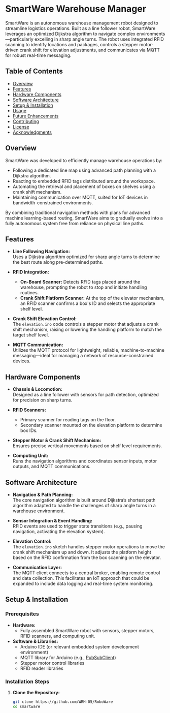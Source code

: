 # SmartWare Warehouse Manager

SmartWare is an autonomous warehouse management robot designed to streamline logistics operations. Built as a line follower robot, SmartWare leverages an optimized Dijkstra algorithm to navigate complex environments—particularly excelling in sharp angle turns. The robot uses integrated RFID scanning to identify locations and packages, controls a stepper motor-driven crank shift for elevation adjustments, and communicates via MQTT for robust real-time messaging.

## Table of Contents

- [Overview](#overview)
- [Features](#features)
- [Hardware Components](#hardware-components)
- [Software Architecture](#software-architecture)
- [Setup & Installation](#setup--installation)
- [Usage](#usage)
- [Future Enhancements](#future-enhancements)
- [Contributing](#contributing)
- [License](#license)
- [Acknowledgments](#acknowledgments)

## Overview

SmartWare was developed to efficiently manage warehouse operations by:
- Following a dedicated line map using advanced path planning with a Dijkstra algorithm.
- Reacting to embedded RFID tags distributed around the workspace.
- Automating the retrieval and placement of boxes on shelves using a crank shift mechanism.
- Maintaining communication over MQTT, suited for IoT devices in bandwidth-constrained environments.

By combining traditional navigation methods with plans for advanced machine learning-based routing, SmartWare aims to gradually evolve into a fully autonomous system free from reliance on physical line paths.

## Features

- **Line Following Navigation:**  
  Uses a Dijkstra algorithm optimized for sharp angle turns to determine the best route along pre-determined paths.

- **RFID Integration:**  
  - **On-Board Scanner:** Detects RFID tags placed around the warehouse, prompting the robot to stop and initiate handling routines.
  - **Crank Shift Platform Scanner:** At the top of the elevator mechanism, an RFID scanner confirms a box's ID and selects the appropriate shelf level.

- **Crank Shift Elevation Control:**  
  The `elevation.ino` code controls a stepper motor that adjusts a crank shift mechanism, raising or lowering the handling platform to match the target shelf level.

- **MQTT Communication:**  
  Utilizes the MQTT protocol for lightweight, reliable, machine-to-machine messaging—ideal for managing a network of resource-constrained devices.

## Hardware Components

- **Chassis & Locomotion:**  
  Designed as a line follower with sensors for path detection, optimized for precision on sharp turns.

- **RFID Scanners:**  
  - Primary scanner for reading tags on the floor.
  - Secondary scanner mounted on the elevation platform to determine box IDs.

- **Stepper Motor & Crank Shift Mechanism:**  
  Ensures precise vertical movements based on shelf level requirements.

- **Computing Unit:**  
  Runs the navigation algorithms and coordinates sensor inputs, motor outputs, and MQTT communications.

## Software Architecture

- **Navigation & Path Planning:**  
  The core navigation algorithm is built around Dijkstra’s shortest path algorithm adapted to handle the challenges of sharp angle turns in a warehouse environment.

- **Sensor Integration & Event Handling:**  
  RFID events are used to trigger state transitions (e.g., pausing navigation, activating the elevation system).

- **Elevation Control:**  
  The `elevation.ino` sketch handles stepper motor operations to move the crank shift mechanism up and down. It adjusts the platform height based on the RFID confirmation from the box scanning on the elevator.

- **Communication Layer:**  
  The MQTT client connects to a central broker, enabling remote control and data collection. This facilitates an IoT approach that could be expanded to include data logging and real-time system monitoring.

## Setup & Installation

### Prerequisites

- **Hardware:**  
  - Fully assembled SmartWare robot with sensors, stepper motors, RFID scanners, and computing unit.
- **Software & Libraries:**  
  - Arduino IDE (or relevant embedded system development environment)
  - MQTT library for Arduino (e.g., [PubSubClient](https://pubsubclient.knolleary.net/))
  - Stepper motor control libraries
  - RFID reader libraries

### Installation Steps

1. **Clone the Repository:**

   ```bash
   git clone https://github.com/WRH-05/RoboWare
   cd smartware
